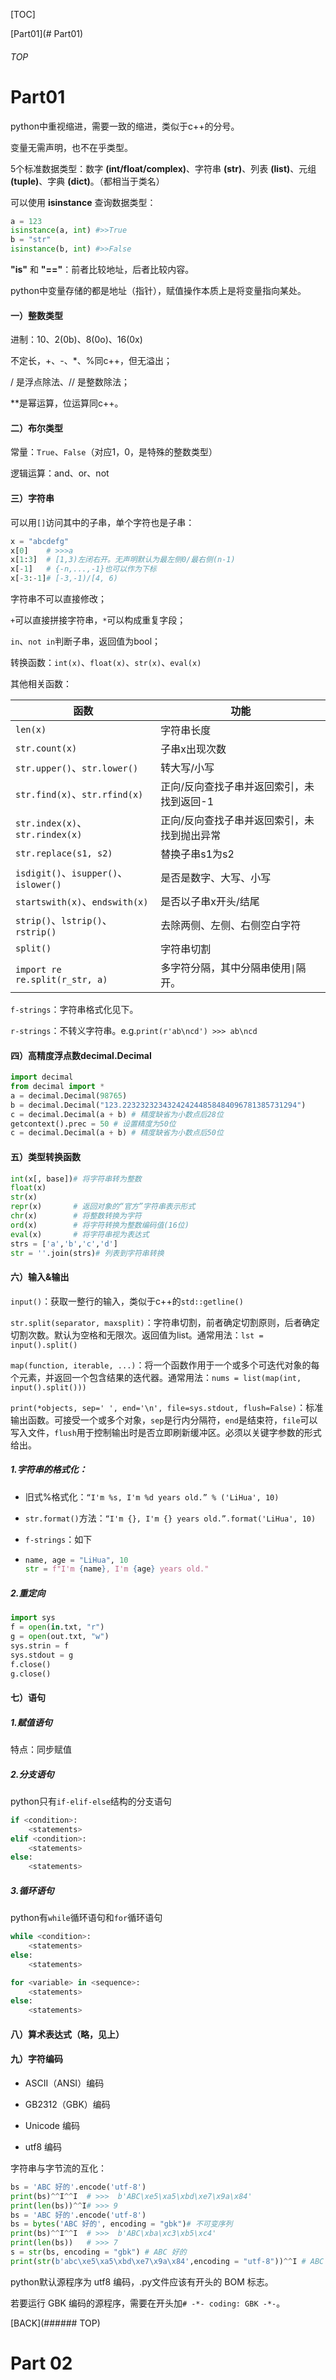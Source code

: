 [TOC]

[Part01](# Part01)

###### TOP

# Part01

python中重视缩进，需要一致的缩进，类似于c++的分号。

变量无需声明，也不在乎类型。

5个标准数据类型：数字 **(int/float/complex)**、字符串 **(str)**、列表 **(list)**、元组 **(tuple)**、字典 **(dict)**。（都相当于类名）

可以使用 **isinstance** 查询数据类型：

```python
a = 123
isinstance(a, int) #>>True
b = "str"
isinstance(b, int) #>>False
```

**"is"** 和 **"=="**：前者比较地址，后者比较内容。

python中变量存储的都是地址（指针），赋值操作本质上是将变量指向某处。

#### 一）整数类型

进制：10、2(0b)、8(0o)、16(0x)

不定长，+、-、*、%同c++，但无溢出；

/ 是浮点除法、// 是整数除法；

**是幂运算，位运算同c++。

#### 二）布尔类型

常量：`True`、`False`（对应1，0，是特殊的整数类型）

逻辑运算：and、or、not

#### 三）字符串

可以用`[]`访问其中的子串，单个字符也是子串：

```python
x = "abcdefg"
x[0]    # >>>a
x[1:3]  # [1,3)左闭右开。无声明默认为最左侧0/最右侧(n-1)
x[-1]   # {-n,...,-1}也可以作为下标
x[-3:-1]# [-3,-1)/[4, 6)
```

字符串不可以直接修改；

`+`可以直接拼接字符串，`*`可以构成重复字段；

`in`、`not in`判断子串，返回值为bool；

转换函数：`int(x)`、`float(x)`、`str(x)`、`eval(x)`

其他相关函数：

| 函数                                   | 功能                     |
| ------------------------------------ | ---------------------- |
| `len(x)`                             | 字符串长度                  |
| `str.count(x)`                       | 子串x出现次数                |
| `str.upper()`、`str.lower()`          | 转大写/小写                 |
| `str.find(x)`、`str.rfind(x)`         | 正向/反向查找子串并返回索引，未找到返回-1 |
| `str.index(x)`、`str.rindex(x)`       | 正向/反向查找子串并返回索引，未找到抛出异常 |
| `str.replace(s1, s2)`                | 替换子串s1为s2              |
| `isdigit()`、`isupper()`、`islower()`  | 是否是数字、大写、小写            |
| `startswith(x)`、`endswith(x)`        | 是否以子串x开头/结尾            |
| `strip()`、`lstrip()`、`rstrip()`      | 去除两侧、左侧、右侧空白字符         |
| `split()`                            | 字符串切割                  |
| `import re`<br/>`re.split(r_str, a)` | 多字符分隔，其中分隔串使用`\|`隔开。   |

`f-strings`：字符串格式化见下。

`r-strings`：不转义字符串。e.g.`print(r'ab\ncd') >>> ab\ncd`

#### 四）高精度浮点数decimal.Decimal

```python
import decimal
from decimal import *
a = decimal.Decimal(98765)
b = decimal.Decimal("123.223232323432424244858484096781385731294")
c = decimal.Decimal(a + b) # 精度缺省为小数点后28位
getcontext().prec = 50 # 设置精度为50位
c = decimal.Decimal(a + b) # 精度缺省为小数点后50位
```

#### 五）类型转换函数

```python
int(x[, base])# 将字符串转为整数
float(x)
str(x)
repr(x)       # 返回对象的“官方”字符串表示形式
chr(x)        # 将整数转换为字符
ord(x)        # 将字符转换为整数编码值(16位)
eval(x)       # 将字符串视为表达式
strs = ['a','b','c','d']
str = ''.join(strs)# 列表到字符串转换
```

#### 六）输入&输出

`input()`：获取一整行的输入，类似于c++的`std::getline()`

`str.split(separator, maxsplit)`：字符串切割，前者确定切割原则，后者确定切割次数。默认为空格和无限次。返回值为list。通常用法：`lst = input().split()`

`map(function, iterable, ...)`：将一个函数作用于一个或多个可迭代对象的每个元素，并返回一个包含结果的迭代器。通常用法：`nums = list(map(int, input().split()))`

`print(*objects, sep=' ', end='\n', file=sys.stdout, flush=False)`：标准输出函数。可接受一个或多个对象，`sep`是行内分隔符，`end`是结束符，`file`可以写入文件，`flush`用于控制输出时是否立即刷新缓冲区。必须以关键字参数的形式给出。

##### 1.字符串的格式化：

- 旧式%格式化：`“I'm %s, I'm %d years old.” % ('LiHua', 10)`

- `str.format()`方法：`“I'm {}, I'm {} years old.”.format('LiHua', 10)`

- `f-strings`：如下

- ```python
  name, age = "LiHua", 10
  str = f"I'm {name}, I'm {age} years old."
  ```

##### 2.重定向

```python
import sys
f = open(in.txt, "r")
g = open(out.txt, "w")
sys.strin = f
sys.stdout = g
f.close()
g.close()
```

#### 七）语句

##### 1.赋值语句

特点：同步赋值

##### 2.分支语句

python只有`if-elif-else`结构的分支语句

```python
if <condition>:
    <statements>
elif <condition>:
    <statements>
else:
    <statements>
```

##### 3.循环语句

python有`while`循环语句和`for`循环语句

```python
while <condition>:
    <statements>
else:
    <statements>
```

```python
for <variable> in <sequence>:
    <statements>
else:
    <statements>
```

#### 八）算术表达式（略，见上）

#### 九）字符编码

- ASCII（ANSI）编码

- GB2312（GBK）编码

- Unicode 编码

- utf8 编码

字符串与字节流的互化：

```python
bs = 'ABC 好的'.encode('utf-8')
print(bs)^^I^^I  # >>>  b'ABC\xe5\xa5\xbd\xe7\x9a\x84'
print(len(bs))^^I# >>> 9
bs = 'ABC 好的'.encode('utf-8')
bs = bytes('ABC 好的', encoding = "gbk")# 不可变序列
print(bs)^^I^^I  # >>>  b'ABC\xba\xc3\xb5\xc4'
print(len(bs))   # >>> 7
s = str(bs, encoding = "gbk") # ABC 好的
print(str(b'abc\xe5\xa5\xbd\xe7\x9a\x84',encoding = "utf-8"))^^I # ABC 好的
```

python默认源程序为 utf8 编码，.py文件应该有开头的 BOM 标志。

若要运行 GBK 编码的源程序，需要在开头加`# -*- coding: GBK -*-`。

[BACK](###### TOP)

# Part 02
